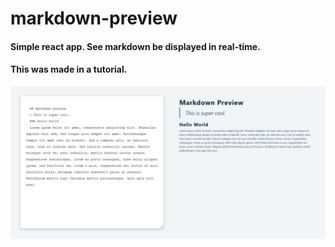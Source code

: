 # markdown-preview

#### Simple react app. See markdown be displayed in real-time. 
#### This was made in a tutorial.  

![Screenshot of website](https://github.com/onyx998/markdown/blob/master/markdown-preview.JPG?raw=true)